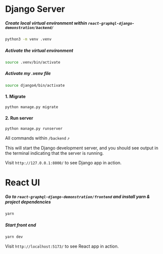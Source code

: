 # Django Server

##### Create local virtual environment within `react-graphql-django-demonstration/backend/`

```bash
python3 -m venv .venv
```

##### Activate the virtual environment

```bash
source .venv/bin/activate
```

##### Activate my .venv file

```bash
source django4/bin/activate
```

#### 1. Migrate

```bash
python manage.py migrate
```

#### 2. Run server

```bash
python manage.py runserver
```

All commands within `/backend` ⤴️

This will start the Django development server, and you should see output in the terminal indicating that the server is running.

Visit `http://127.0.0.1:8000/` to see Django app in action.

# React UI

##### Go to `react-graphql-django-demonstration/frontend` and install yarn & project dependencies

```bash
yarn
```

##### Start front end

```bash
yarn dev
```

Visit `http://localhost:5173/` to see React app in action.

